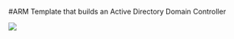 #ARM Template that builds an Active Directory Domain Controller

<a href="https://portal.azure.com/#create/Microsoft.Template/uri/https%3A%2F%2Fraw.githubusercontent.com%2Fazureinterface%2Fquickstart%2Fmaster%2Factivedirectory%2Fazuredeploy.json" target="_blank">
    <img src="http://azuredeploy.net/deploybutton.png"/>
</a>